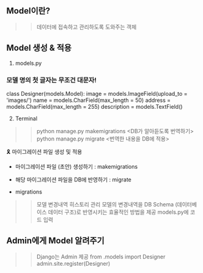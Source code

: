 ## Model이란?
>> 데이터에 접속하고 관리하도록 도와주는 객체

## Model 생성 & 적용
1) models.py

### 모델 명의 첫 글자는 무조건 대문자!
class Designer(models.Model):
    image = models.ImageField(upload_to = 'images/')
    name = models.CharField(max_length = 50)
    address = models.CharField(max_length = 255)
    description = models.TextField()

2) Terminal 
>> python manage.py makemigrations        <DB가 알아듣도록 번역하기>
>> python manage.py migrate               <번역한 내용을 DB에 적용>

🎗 마이그레이션 파일 생성 및 적용
* 마이그레이션 파일 (초안) 생성하기 : makemigrations
* 해당 마이그레이션 파일을 DB에 반영하기 : migrate

* migrations
>> 모델 변경내역 히스토리 관리
>> 모델의 변경내역을 DB Schema (데이터베이스 데이터 구조)로 반영시키는 효율적인 방법을 제공
>> models.py에 코드 입력

## Admin에게 Model 알려주기
>> Django는 Admin 제공
>> from .models import Designer
>> admin.site.register(Designer)
